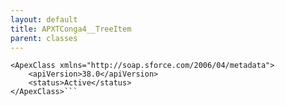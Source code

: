 ```yaml
---
layout: default
title: APXTConga4__TreeItem
parent: classes
---
```


```<?xml version="1.0" encoding="UTF-8"?>
<ApexClass xmlns="http://soap.sforce.com/2006/04/metadata">
    <apiVersion>38.0</apiVersion>
    <status>Active</status>
</ApexClass>```
